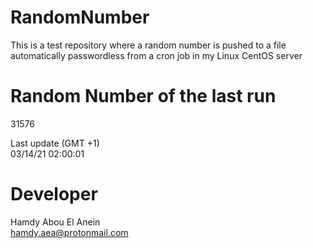 # RandomNumber    
This is a test repository where a random number is pushed to a file automatically passwordless from a cron job in my Linux CentOS server    
# Random Number of the last run   
31576
      
Last update (GMT +1)    
03/14/21 02:00:01
# Developer    
Hamdy Abou El Anein   
hamdy.aea@protonmail.com

